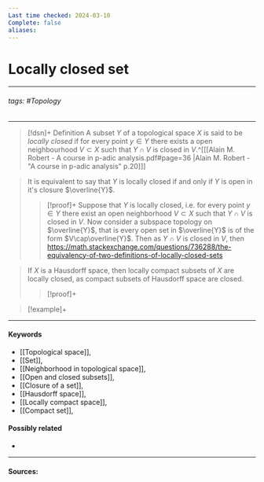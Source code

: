 ```yaml
---
Last time checked: 2024-03-10
Complete: false
aliases:
---
```

# Locally closed set
***
###### tags: #Topology 
***
>[!dsn]+ Definition
>A subset $Y$ of a topological space $X$ is said to be *locally closed* if for every point $y\in Y$ there exists a open neighbourhood $V\subset X$ such that $Y\cap V$ is closed in $V$.^[[[Alain M. Robert - A course in p-adic analysis.pdf#page=36 |Alain M. Robert - "A course in p-adic analysis" p.20]]]

>It is equivalent to say that $Y$ is locally closed if and only if $Y$ is open in it's closure $\overline{Y}$.
>>[!proof]+
>>Suppose that $Y$ is locally closed, i.e. for every point $y\in Y$ there exist an open neighborhood $V\subset X$ such that $Y\cap V$ is closed in $V$. 
>>Now consider a subspace topology on $\overline{Y}$, that is every open set in $\overline{Y}$ is of the form $V\cap\overline{Y}$. Then as $Y\cap V$ is closed in $V$, then 
>>https://math.stackexchange.com/questions/736288/the-equivalency-of-two-definitions-of-locally-closed-sets

>If $X$ is a Hausdorff space, then locally compact subsets of $X$ are locally closed, as compact subsets of Hausdorff space are closed. 
>>[!proof]+
>>

>[!example]+ 
>
***
#### Keywords
- [[Topological space]],
- [[Set]],
- [[Neighborhood in topological space]],
- [[Open and closed subsets]],
- [[Closure of a set]],
- [[Hausdorff space]],
- [[Locally compact space]],
- [[Compact set]],
#### Possibly related
- 
***
#### Sources: